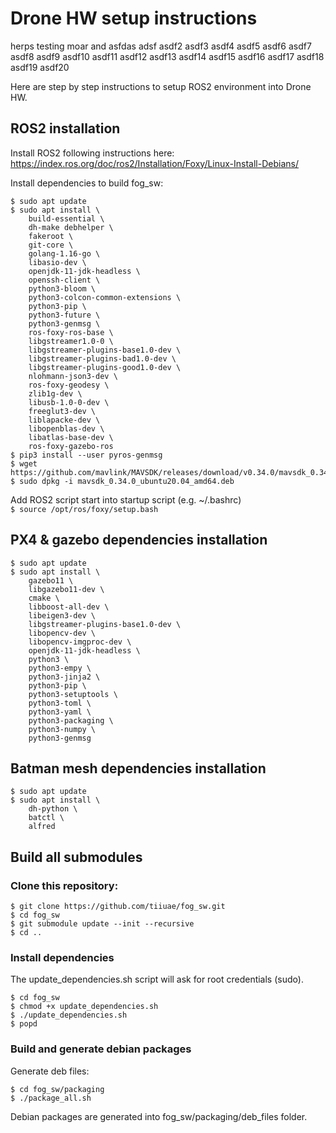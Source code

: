 # Drone HW setup instructions

herps
testing moar and asfdas
adsf
asdf2
asdf3
asdf4
asdf5
asdf6
asdf7
asdf8
asdf9
asdf10
asdf11
asdf12
asdf13
asdf14
asdf15
asdf16
asdf17
asdf18
asdf19
asdf20

Here are step by step instructions to setup ROS2 environment into Drone HW.

## ROS2 installation

Install ROS2 following instructions here:<br>
https://index.ros.org/doc/ros2/Installation/Foxy/Linux-Install-Debians/

Install dependencies to build fog_sw:<br>
```
$ sudo apt update
$ sudo apt install \
    build-essential \
    dh-make debhelper \
    fakeroot \
    git-core \
    golang-1.16-go \
    libasio-dev \
    openjdk-11-jdk-headless \
    openssh-client \
    python3-bloom \
    python3-colcon-common-extensions \
    python3-pip \
    python3-future \
    python3-genmsg \
    ros-foxy-ros-base \
    libgstreamer1.0-0 \
    libgstreamer-plugins-base1.0-dev \
    libgstreamer-plugins-bad1.0-dev \
    libgstreamer-plugins-good1.0-dev \
    nlohmann-json3-dev \
    ros-foxy-geodesy \
    zlib1g-dev \
    libusb-1.0-0-dev \
    freeglut3-dev \
    liblapacke-dev \
    libopenblas-dev \
    libatlas-base-dev \
    ros-foxy-gazebo-ros
$ pip3 install --user pyros-genmsg
$ wget https://github.com/mavlink/MAVSDK/releases/download/v0.34.0/mavsdk_0.34.0_ubuntu20.04_amd64.deb
$ sudo dpkg -i mavsdk_0.34.0_ubuntu20.04_amd64.deb
```
Add ROS2 script start into startup script (e.g. ~/.bashrc)<br>
`$ source /opt/ros/foxy/setup.bash`


## PX4 & gazebo dependencies installation
```
$ sudo apt update
$ sudo apt install \
    gazebo11 \
    libgazebo11-dev \
    cmake \
    libboost-all-dev \
    libeigen3-dev \
    libgstreamer-plugins-base1.0-dev \
    libopencv-dev \
    libopencv-imgproc-dev \
    openjdk-11-jdk-headless \
    python3 \
    python3-empy \
    python3-jinja2 \
    python3-pip \
    python3-setuptools \
    python3-toml \
    python3-yaml \
    python3-packaging \
    python3-numpy \
    python3-genmsg

```
## Batman mesh dependencies installation
```
$ sudo apt update
$ sudo apt install \
    dh-python \
    batctl \
    alfred

```
## Build all submodules

### Clone this repository:
```
$ git clone https://github.com/tiiuae/fog_sw.git
$ cd fog_sw
$ git submodule update --init --recursive
$ cd ..
```

### Install dependencies
The update_dependencies.sh script will ask for root credentials (sudo).
```
$ cd fog_sw
$ chmod +x update_dependencies.sh
$ ./update_dependencies.sh
$ popd
```

### Build and generate debian packages

Generate deb files:
```
$ cd fog_sw/packaging
$ ./package_all.sh
```
Debian packages are generated into fog_sw/packaging/deb_files folder.
